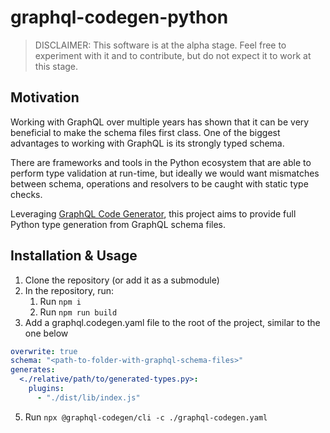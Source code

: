 # graphql-codegen-python

> DISCLAIMER: This software is at the alpha stage. Feel free to experiment with
> it and to contribute, but do not expect it to work at this stage.

## Motivation

Working with GraphQL over multiple years has shown that it can be very
beneficial to make the schema files first class. One of the biggest advantages
to working with GraphQL is its strongly typed schema.

There are frameworks and tools in the Python ecosystem that are able to perform
type validation at run-time, but ideally we would want mismatches between
schema, operations and resolvers to be caught with static type checks.

Leveraging [GraphQL Code Generator](https://www.graphql-code-generator.com/),
this project aims to provide full Python type generation from GraphQL schema
files.

## Installation & Usage

1.  Clone the repository (or add it as a submodule)
2.  In the repository, run:
    1.  Run `npm i`
    2.  Run `npm run build`
3.  Add a graphql.codegen.yaml file to the root of the project, similar to the one below

```yaml
overwrite: true
schema: "<path-to-folder-with-graphql-schema-files>"
generates:
  <./relative/path/to/generated-types.py>:
    plugins:
      - "./dist/lib/index.js"
```

5. Run `npx @graphql-codegen/cli -c ./graphql-codegen.yaml`
